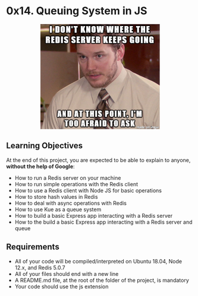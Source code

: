 # 0x14. Queuing System in JS

<p align="center">
<img src="./meme.png" alt="meme">
</p>

## Learning Objectives
At the end of this project, you are expected to be able to explain to anyone, **without the help of Google**:

- How to run a Redis server on your machine
- How to run simple operations with the Redis client
- How to use a Redis client with Node JS for basic operations
- How to store hash values in Redis
- How to deal with async operations with Redis
- How to use Kue as a queue system
- How to build a basic Express app interacting with a Redis server
- How to the build a basic Express app interacting with a Redis server and queue

## Requirements
- All of your code will be compiled/interpreted on Ubuntu 18.04, Node 12.x, and Redis 5.0.7
- All of your files should end with a new line
- A README.md file, at the root of the folder of the project, is mandatory
- Your code should use the js extension
